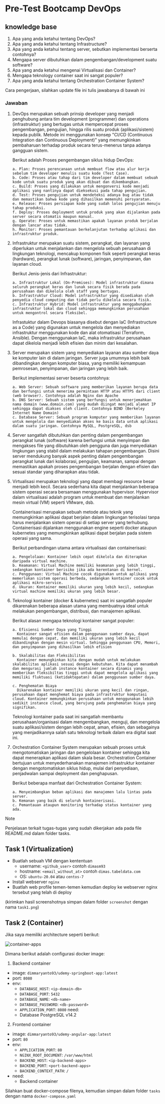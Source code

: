 # Pre-Test Bootcamp DevOps

## knowledge base

1. Apa yang anda ketahui tentang DevOps?
2. Apa yang anda ketahui tentang Infrastructure?
3. Apa yang anda ketahui tentang server, sebutkan implementasi berserta contohnya?
4. Mengapa server dibutuhkan dalam pengembangan/development suatu software?
5. Apa yang anda ketahui mengenai Virtualisasi dan Container?
6. Mengapa teknology container saat ini sangat populer?
7. Apa yang anda ketahui tentang Orchestration Container System?

Cara pengerjaan, silahkan update file ini tulis jawabanya di bawah ini

### Jawaban

1. DevOps merupakan sebuah prinsip developer yang menjadi penghubung antara tim development (programmer) dan operations (infrastruktur) yang bertugas untuk mempercepat proses pengembangan, pengujian, hingga rilis suatu produk (aplikasi/sistem) kepada publik. Metode ini menggunakan konsep "CI/CD (Continuous Integration dan Continuous Deployment)" yang memungkinkan pembaharuan terhadap produk secara terus-menerus tanpa adanya gangguan sistem.

    Berikut adalah Proses pengembangan siklus hidup DevOps:

    ```
    a. Plan: Proses perencanaan untuk membuat flow atau alur kerja sebelum tim developer menulis suatu kode (Test Case).
    b. Code: Proses atau tahap dari tim developer dalam membuat sebuah kode untuk suatu produk yang akan dibuat dan dikembangkan.
    c. Build: Proses yang dilakukan untuk mengonversi kode menjadi aplikasi yang nantinya dapat dieksekusi pada tahap pengujian.
    d. Test: Proses pengujian untuk mendeteksi adanya bug atau tidak dan memastikan bahwa kode yang dihasilkan memenuhi persyaratan.
    e. Release: Proses persiapan kode yang sudah lolos pengujian menuju tahap produksi.
    f. Deploy: Proses deployment untuk produk yang akan dijalankan pada server secara otomatis maupun manual.
    g. Operate: Proses untuk memastikan apakah layanan produk berjalan dengan lancar atau tidak.
    h. Monitor: Proses pemantauan berkelanjutan terhadap aplikasi dan infrastruktur produk.
    ```

2. Infrastruktur merupakan suatu sistem, perangkat, dan layanan yang diperlukan untuk menjalankan dan mengelola sebuah perusahaan di lingkungan teknologi, mencakup komponen fisik seperti perangkat keras (hardware), perangkat lunak (software), jaringan, penyimpanan, dan layanan cloud.

    Berikut Jenis-jenis dari Infrastruktur:

    ```
    a. Infrastruktur Lokal (On-Premises): Model infrastruktur dimana seluruh perangkat keras dan lunak secara fisik berada pada perusahaan dan dikelola oleh staff yang bertugas.
    b. Infrastruktur Cloud: Model infrastruktur yang disediakan oleh penyedia cloud computing dan tidak perlu dikelola secara fisik.
    c. Infrastruktur Hybrid: Model infrastruktur yang menggabungkan infrastruktur lokal dan cloud sehingga memungkinkan perusahaan untuk mengontrol secara fleksibel.
    ```

      Infrastuktur dalam Devops biasanya disebut dengan IaC (Infrastructure as a Code) yang digunakan untuk mengelola dan menyediakan infrastruktur menggunakan kode dan alat otomatisasi (Terraform, Ansible). Dengan menggunakan IaC, maka infrastruktur perusahaan dapat dikelola menjadi lebih efisien dan minim dari kesalahan.

3. Server merupakan sistem yang menyediakan layanan atau sumber daya ke komputer lain di dalam jaringan. Server juga umumnya lebih baik dibandingkan dengan komputer biasa, yang memiliki kemampuan pemrosesan, penyimpanan, dan jaringan yang lebih baik.

    Berikut implementasi server beserta contohnya:

    ```
    a. Web Server: Sebuah software yang memberikan layanan berupa data dan berfungsi untuk menerima permintaan HTTP atau HTTPS dari client (web browser). Contohnya adalah Nginx dan Apache
    b. DNS Server: Sebuah sistem yang berfungsi untuk menerjemahkan nama domain (www.domain.com) yang mudah diingat menjadi alamat IP sehingga dapat diakses oleh client. Contohnya BIND (Berkeley Internet Name Domain)
    c. Database Server: Sebuah program komputer yang memberikan layanan untuk mengelola dan menyediakan akses ke basis data untuk aplikasi dalam suatu jaringan. Contohnya MySQL, PostgreSQL, dsb
    ```

4. Server sangatlah dibutuhkan dan penting dalam pengembangan perangkat lunak (software) karena berfungsi untuk menyimpan dan mengakses file yang dibutuhkan oleh pengguna dan juga menyediakan lingkungan yang stabil dalam melakukan tahapan pengembangan. Disini server mendukung banyak aspek penting dalam pengembangan perangkat lunak dari kolaborasi, pengujian, keamanan, sampai dengan memastikan apakah proses pengembangan berjalan dengan efisien dan sesuai standar yang diharapkan atau tidak.

5. Virtualisasi merupakan teknologi yang dapat membagi resource besar menjadi lebih kecil. Secara sederhana kita dapat menjalankan beberapa sistem operasi secara bersamaan menggunakan hypervisor. Hypervisor dalam virtualisasi adalah program untuk membuat dan menjalankan mesin virtual (VM) seperti VMware, dsb.

    Containerisasi merupakan sebuah metode atau teknik yang memungkinkan aplikasi dapat berjalan dalam lingkungan terisolasi tanpa harus menjalankan sistem operasi di setiap server yang terhubung. Containerisasi dijalankan menggunakan engine seperti docker ataupun kubernetes yang memungkinkan aplikasi dapat berjalan pada sistem operasi yang sama.

      Berikut perbandingan utama antara virtualisasi dan containerisasi:
    
      ```
      a. Pengelolaan: Kontainer lebih cepat dikelola dan diterapkan daripada virtual machine.
      b. Keamanan: Virtual Machine memiliki keamanan yang lebih tinggi, sedangkan kontainer berisiko jika ada kerentanan di kernel.
      c. Penggunaan: Virtual Machine cocok digunakan untuk aplikasi yang memerlukan sistem operasi berbeda, sedangkan kontainer cocok untuk aplikasi mikro-service.
      d. Ukuran: Kontainer memiliki ukuran yang lebih kecil, sedangkan virtual machine memiliki ukuran yang lebih besar.
      ```

6. Teknologi kontainer (docker & kubernetes) saat ini sangatlah populer dikarenakan beberapa alasan utama yang membuatnya ideal untuk melakukan pengembangan, distribusi, dan manajemen aplikasi.

    Berikut alasan mengapa teknologi kontainer sangat populer:

    ```
    a. Efisiensi Sumber Daya yang Tinggi
      Kontainer sangat efisien dalam penggunaan sumber daya, dapat memulai dengan cepat, dan memiliki ukuran yang lebih kecil dibandingkan dengan mesin virtual. Sehingga penggunaan CPU, Memori, dan penyimpanan yang dihasilkan lebih efisien

    b. Skalabilitas dan Fleksibilitas
      Kontainer memungkinkan kita dengan mudah untuk melakukan skalabilitas aplikasi sesuai dengan kebutuhan. Kita dapat menambah dan mengurasi jumlah instance kontainer secara dinamis yang memberikan fleksibiltas tinggi untuk dapat mengelola aplikasi yang memiliki fluktuasi (ketidaktepatan) dalam penggunaan sumber daya.
    
    c. Penghematan Biaya
      Dikarenakan kontainer memiliki ukuran yang kecil dan ringan, perusahaan dapat menghemat biaya pada infrastruktur komputasi cloud. Kontainer memungkinkan perusahaan untuk menggunakan lebih sedikit instance cloud, yang berujung pada penghematan biaya yang signifikan.
    ```

      Teknologi kontainer pada saat ini sangatlah membantu perusahaan/organisasi dalam mengembangkan, menguji, dan mengelola suatu aplikasi/sistem dengan lebih cepat, aman, efisien, dan sebagainya yang menjadikannya salah satu teknologi terbaik dalam era digital saat ini.

7. Orchestration Container System merupakan sebuah proses untuk mengotomatiskan jaringan dan pengelolaan kontainer sehingga kita dapat menerapkan aplikasi dalam skala besar. Orchestration Container bertujuan untuk menyederhanakan manajemen infrastruktur kontainer dengan mengotomatiskan siklus hidup, mulai dari penyediaan, penjadwalan sampai deployment dan penghapusan.

    Berikut beberapa manfaat dari Orchestration Container System:

    ```
    a. Menyeimbangkan beban aplikasi dan manajemen lalu lintas pada server.
    b. Kemanan yang baik di seluruh kontainerisasi.
    c. Pemantauan ataupun monitoring terhadap status kontainer yang ada.
    ```

> [!NOTE]
> 
> Penjelasan terkait tugas-tugas yang sudah dikerjakan ada pada file README.md dalam folder tasks.


## Task 1 (Virtualization)

- Buatlah sebuah VM dengan kententuan
  - username: `<github_user>` contoh `dimasm93`
  - hostname: `<email_without_at>` contoh `dimas.tabeldata.com`
  - OS: `ubuntu-20.04` atau `centos-7`
- Install webserver `nginx`
- Buatlah web profile temen-temen kemudian deploy ke webserver nginx tersebut yang telah di deploy
  
(kirimkan hasil screenshotnya simpan dalam folder `screenshot` dengan nama `task1.png`)

## Task 2 (Container)

Jika saya memiliki architecture seperti berikut:

![container-apps](docs/images/01-container.png)

Dimana berikut adalah configurasi docker image:

1. Backend container
  - image: `dimmaryanto93/udemy-springboot-app:latest`
  - port: `8080`
  - env: 
    - `DATABASE_HOST`: `<ip-domain-db>`
    - `DATABASE_PORT`: `5432` 
    - `DATABASE_NAME`: `<db-name>`
    - `DATABASE_PASSWORD`: `<db-password>`
    - `APPLICATION_PORT`: `8080`
  need:
    - Database PostgreSQL v14.2
2. Frontend container
  - image: `dimmaryanto93/udemy-angular-app:latest`
  - port: `80`
  - env:
    - `APPLICATION_PORT`: `80`
    - `NGINX_ROOT_DOCUMENT`: `/var/www/html`
    - `BACKEND_HOST`: `<ip-backend-apps>`
    - `BACKEND_PORT`: `<port-backend-apps>`
    - `BACKEND_CONTEXT_PATH`: `/`
  - need:
    - Backend container

Silahkan buat docker-compose filenya, kemudian simpan dalam folder `tasks` dengan nama `docker-compose.yaml`

